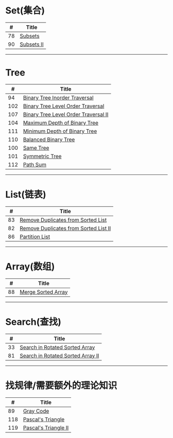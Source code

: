 # Set(集合) 
| # | Title |
|---|-------|
| 78 |[Subsets](https://leetcode.com/problems/subsets/)|
| 90 |[Subsets II](https://leetcode.com/problems/subsets-ii/)|
***
# Tree
| # | Title |
|---|-------|
| 94 |[Binary Tree Inorder Traversal](https://leetcode.com/problems/binary-tree-inorder-traversal/)|
| 102 |[Binary Tree Level Order Traversal](https://leetcode.com/problems/binary-tree-level-order-traversal/)|
| 107 |[Binary Tree Level Order Traversal II](https://leetcode.com/problems/binary-tree-level-order-traversal-ii/)|
| 104 |[Maximum Depth of Binary Tree](https://leetcode.com/problems/maximum-depth-of-binary-tree/)|
| 111 |[Minimum Depth of Binary Tree](https://leetcode.com/problems/minimum-depth-of-binary-tree/)|
| 110 |[Balanced Binary Tree](https://leetcode.com/problems/balanced-binary-tree/)|
| 100 |[Same Tree](https://leetcode.com/problems/same-tree/)|
| 101 |[Symmetric Tree](https://leetcode.com/problems/symmetric-tree/)|
| 112 |[Path Sum](https://leetcode.com/problems/path-sum/)|
***
# List(链表)
| # | Title |
|---|-------|
| 83 |[Remove Duplicates from Sorted List](https://leetcode.com/problems/remove-duplicates-from-sorted-list/)|
| 82 |[Remove Duplicates from Sorted List II](https://leetcode.com/problems/remove-duplicates-from-sorted-list-ii/)|
| 86 |[Partition List](https://leetcode.com/problems/partition-list/)|
***
# Array(数组)
| # | Title |
|---|-------|
| 88 |[Merge Sorted Array](https://leetcode.com/problems/merge-sorted-array/)|
***
# Search(查找)
| # | Title |
|---|-------|
| 33 |[Search in Rotated Sorted Array](https://leetcode.com/problems/search-in-rotated-sorted-array/)|
| 81 |[Search in Rotated Sorted Array II](https://leetcode.com/problems/search-in-rotated-sorted-array-ii/)|
***
# 找规律/需要额外的理论知识
| # | Title |
|---|-------|
| 89 |[Gray Code](https://leetcode.com/problems/gray-code/)|
| 118 |[Pascal's Triangle](https://leetcode.com/problems/pascals-triangle/)|
| 119 |[Pascal's Triangle II](https://leetcode.com/problems/pascals-triangle-ii/)|
